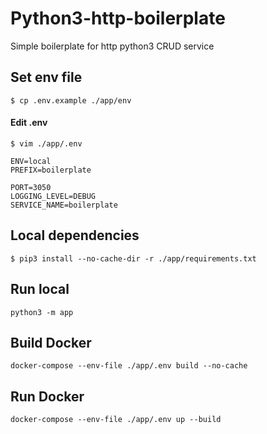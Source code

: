 # Python3-http-boilerplate
Simple boilerplate for http python3 CRUD service

## Set env file
```
$ cp .env.example ./app/env
```

#### Edit .env

```
$ vim ./app/.env
```

```
ENV=local
PREFIX=boilerplate

PORT=3050
LOGGING_LEVEL=DEBUG
SERVICE_NAME=boilerplate
```
## Local dependencies
```
$ pip3 install --no-cache-dir -r ./app/requirements.txt
```

## Run local
```
python3 -m app
```

## Build Docker
```
docker-compose --env-file ./app/.env build --no-cache
```

## Run Docker
```
docker-compose --env-file ./app/.env up --build
```
